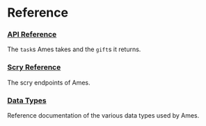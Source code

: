 # Reference

### [API Reference](tasks)

The `task`s Ames takes and the `gift`s it returns.

### [Scry Reference](scry)

The scry endpoints of Ames.

### [Data Types](data-types)

Reference documentation of the various data types used by Ames.
